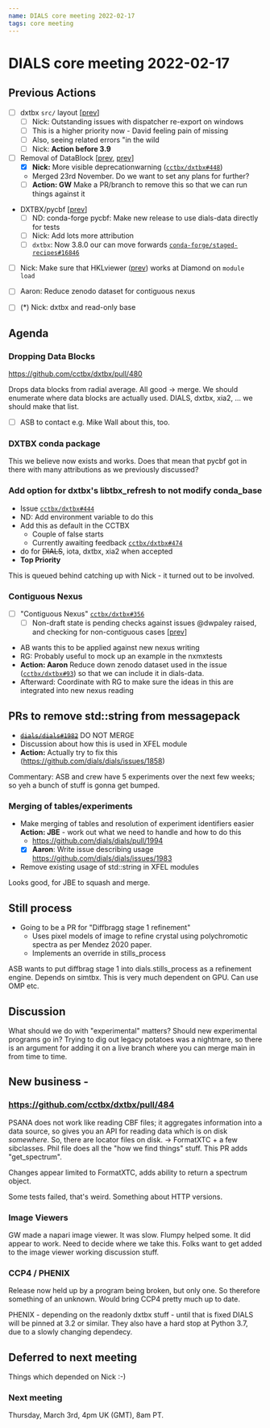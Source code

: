 ```yaml
---
name: DIALS core meeting 2022-02-17
tags: core meeting
---
```


# DIALS core meeting 2022-02-17


## Previous Actions

- [ ] dxtbx `src/` layout [[prev](https://dials.github.io/kb/core/20210715#src-layout-for-dxtbx)]
    - [ ] Nick: Outstanding issues with dispatcher re-export on windows
    - [ ] This is a higher priority now - David feeling pain of missing
    - [ ] Also, seeing related errors "in the wild
    - [ ] Nick: **Action before 3.9**
- [ ] Removal of DataBlock [[prev](https://dials.github.io/kb/core/20210909#datablock), [prev](https://dials.github.io/kb/core/20210826#removal-of-datablock)]
    - [x] **Nick:** More visible deprecationwarning ([`cctbx/dxtbx#448`](https://github.com/cctbx/dxtbx/pull/448))
    - Merged 23rd November. Do we want to set any plans for further?
    - [ ] **Action: GW** Make a PR/branch to remove this so that we can run things against it
- DXTBX/pycbf [[prev](https://dials.github.io/kb/core/20210826#cbflib-conda-forge-packagepycbf)]
    * [ ] ND: conda-forge pycbf: Make new release to use dials-data directly for tests
    * [ ] Nick: Add lots more attribution
    * [ ] `dxtbx`: Now 3.8.0 our can move forwards [`conda-forge/staged-recipes#16846`](https://github.com/conda-forge/staged-recipes/pull/16846)
- [ ] Nick: Make sure that HKLviewer ([prev](https://dials.github.io/kb/core/20211209#new-item-hklviewer)) works at Diamond on `module load`
- [ ] Aaron: Reduce zenodo dataset for contiguous nexus
- [ ] (*) Nick: dxtbx and read-only base


## Agenda

### Dropping Data Blocks

https://github.com/cctbx/dxtbx/pull/480

Drops data blocks from radial average. All good -> merge. We should enumerate where data blocks are actually used. DIALS, dxtbx, xia2, ... we should make that list. 

 - [ ] ASB to contact e.g. Mike Wall about this, too. 

### DXTBX conda package

This we believe now exists and works. Does that mean that pycbf got in there with many attributions as we previously discussed? 

### Add option for dxtbx's libtbx_refresh to not modify conda_base 
- Issue [`cctbx/dxtbx#444`](https://github.com/cctbx/dxtbx/issues/444)
- ND: Add environment variable to do this
- Add this as default in the CCTBX
    - Couple of false starts
    - Currently awaiting feedback [`cctbx/dxtbx#474`](https://github.com/cctbx/dxtbx/pull/474)
- do for ~~DIALS~~, iota, dxtbx, xia2 when accepted
- **Top Priority**

This is queued behind catching up with Nick - it turned out to be involved. 

### Contiguous Nexus

- [ ] "Contiguous Nexus" [`cctbx/dxtbx#356`](https://github.com/cctbx/dxtbx/pull/356)
    - [ ] Non-draft state is pending checks against issues @dwpaley raised, and checking for non-contiguous cases [[prev](https://dials.github.io/kb/core/20210715#contiguous-nexus-pr)]
- AB wants this to be applied against new nexus writing
- RG: Probably useful to mock up an example in the nxmxtests
- **Action: Aaron** Reduce down zenodo dataset used in the issue ([`cctbx/dxtbx#93`](https://github.com/cctbx/dxtbx/issues/93))
 so that we can include it in dials-data.
- Afterward: Coordinate with RG to make sure the ideas in this are integrated into new nexus reading


## PRs to remove std::string from messagepack

- ~~[`dials/dials#1982`](https://github.com/dials/dials/pull/1982)~~ DO NOT MERGE
- Discussion about how this is used in XFEL module
- **Action:** Actually try to fix this (https://github.com/dials/dials/issues/1858)

Commentary: ASB and crew have 5 experiments over the next few weeks; so yeh a bunch of stuff is gonna get bumped. 

### Merging of tables/experiments

- Make merging of tables and resolution of experiment identifiers easier **Action: JBE** - work out what we need to handle and how to do this
    - https://github.com/dials/dials/pull/1994
    - [x] **Aaron**: Write issue describing usage https://github.com/dials/dials/issues/1983
- Remove existing usage of std::string in XFEL modules

Looks good, for JBE to squash and merge. 


## Still process
- Going to be a PR for "Diffbragg stage 1 refinement"
    - Uses pixel models of image to refine crystal using polychromotic spectra as per Mendez 2020 paper.
    - Implements an override in stills_process

ASB wants to put diffbrag stage 1 into dials.stills_process as a refinement engine. Depends on simtbx. This is very much dependent on GPU. Can use OMP etc. 

## Discussion

What should we do with "experimental" matters? Should new experimental programs go in? Trying to dig out legacy potatoes was a nightmare, so there is an argument for adding it on a live branch where you can merge main in from time to time. 

## New business - 

### https://github.com/cctbx/dxtbx/pull/484

PSANA does not work like reading CBF files; it aggregates information into a data source, so gives you an API for reading data which is on disk _somewhere_. So, there are locator files on disk. -> FormatXTC + a few sibclasses. Phil file does all the "how we find things" stuff. This PR adds "get_spectrum". 

Changes appear limited to FormatXTC, adds ability to return a spectrum object. 

Some tests failed, that's weird. Something about HTTP versions. 

### Image Viewers

GW made a napari image viewer. It was slow. Flumpy helped some. It did appear to work. Need to decide where we take this. Folks want to get added to the image viewer working discussion stuff. 


### CCP4 / PHENIX

Release now held up by a program being broken, but only one. So therefore something of an unknown. Would bring CCP4 pretty much up to date. 

PHENIX - depending on the readonly dxtbx stuff - until that is fixed DIALS will be pinned at 3.2 or similar. They also have a hard stop at Python 3.7, due to a slowly changing dependecy. 

## Deferred to next meeting

Things which depended on Nick :-) 




### Next meeting
Thursday, March 3rd, 4pm UK (GMT), 8am PT.